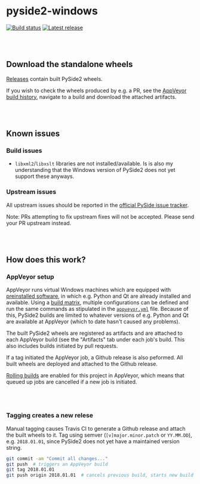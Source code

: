 # pyside2-windows

[![Build status](https://ci.appveyor.com/api/projects/status/fhgrc83ql9w09kei/branch/master?svg=true)](https://ci.appveyor.com/project/fredrikaverpil/pyside2-windows/branch/master) [![Latest release](http://github-release-version.herokuapp.com/github/fredrikaverpil/pyside2-windows/release.svg?style=flat)](https://github.com/fredrikaverpil/pyside2-windows/releases/latest)


<br><br>


## Download the standalone wheels

[Releases](https://github.com/fredrikaverpil/pyside2-windows/releases) contain built PySide2 wheels.

If you wish to check the wheels produced by e.g. a PR, see the [AppVeyor build history](https://ci.appveyor.com/project/fredrikaverpil/pyside2-windows/history), navigate to a build and download the attached artifacts.

<br><br>


## Known issues

### Build issues

- `libxml2`/`libxslt` libraries are not installed/available. Is is also my understanding that the Windows version of PySide2 does not yet support these anyways.

### Upstream issues

All upstream issues should be reported in the [official PySide issue tracker](https://bugreports.qt.io/projects/PYSIDE/issues).

Note: PRs attempting to fix upstream fixes will not be accepted. Please send your PR upstream instead.

<br><br>


## How does this work?


### AppVeyor setup

AppVeyor runs virtual Windows machines which are equipped with [preinstalled software](https://www.appveyor.com/docs/build-environment/#pre-installed-software), in which e.g. Python and Qt are already installed and available. Using a [build matrix](https://www.appveyor.com/docs/build-configuration/#build-matrix), multiple configurations can be defined and run the same commands as stipulated in the [`appveyor.yml`](appveyor.yml) file. Because of this, PySide2 builds are limited to whatever versions of e.g. Python and Qt are available at AppVeyor (which to date hasn't caused any problems).

The built PySide2 wheels are registered as artifacts and are attached to each AppVeyor build (see the "Artifacts" tab under each job's build. This also includes builds initiated by pull requests.

If a tag initiated the AppVeyor job, a Github release is also peformed. All built wheels are deployed and attached to the Github release.

[Rolling builds](https://www.appveyor.com/docs/build-configuration/#rolling-builds) are enabled for this project in AppVeyor, which means that queued up jobs are cancelled if a new job is initiated.

<br><br>

### Tagging creates a new relese

Manual tagging causes Travis CI to generate a Github release and attach the built wheels to it. Tag using semver (`[v]major.minor.patch` or `YY.MM.DD`), e.g. `2018.01.01`, since PySide2 does not yet have a maintained version string.

```bash
git commit -am "Commit all changes..."
git push  # triggers an AppVeyor build
git tag 2018.01.01
git push origin 2018.01.01  # cancels previous build, starts new build and generates release
```
